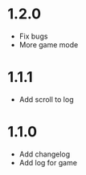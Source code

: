 1.2.0
=====
- Fix bugs
- More game mode

1.1.1
=====
- Add scroll to log

1.1.0
=====
- Add changelog
- Add log for game
